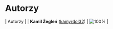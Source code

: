 # Autorzy

| Autorzy |
| **Kamil Żegleń** ([kamyrdol32](https://github.com/kamyrdol32))  | ![100%](https://progress-bar.dev/100)  |
